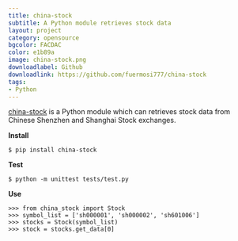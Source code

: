```yaml
---
title: china-stock
subtitle: A Python module retrieves stock data
layout: project
category: opensource
bgcolor: FACDAC
color: e1b89a
image: china-stock.png
downloadlabel: Github
downloadlink: https://github.com/fuermosi777/china-stock
tags:
- Python
---
```


[china-stock][1] is a Python module which can retrieves stock data from Chinese Shenzhen and Shanghai Stock exchanges.

__Install__

```
$ pip install china-stock
```

__Test__

```
$ python -m unittest tests/test.py
```

__Use__

```
>>> from china_stock import Stock
>>> symbol_list = ['sh000001', 'sh000002', 'sh601006']
>>> stocks = Stock(symbol_list)
>>> stock = stocks.get_data[0]
```

[1]:https://github.com/fuermosi777/china-stock